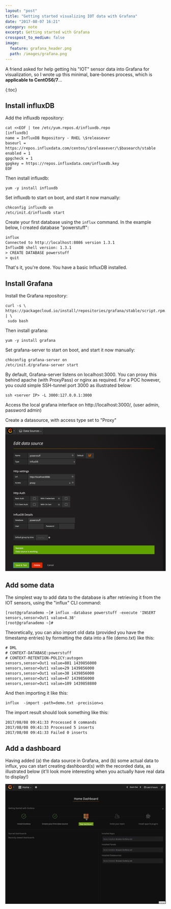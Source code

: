 ```yaml
---
layout: "post"
title: "Getting started visualizing IOT data with Grafana"
date: "2017-08-07 16:21"
category: note
excerpt: Getting started with Grafana
crosspost_to_medium: false
image:
  feature: grafana_header.png
  path: /images/grafana.png
---
```


A friend asked for help getting his "IOT" sensor data into Grafana for visualization, so I wrote up this minimal, bare-bones process, which is **applicable to CentOS6/7**...

{:toc}

## Install influxDB

Add the influxdb repository:

```
cat <<EOF | tee /etc/yum.repos.d/influxdb.repo
[influxdb]
name = InfluxDB Repository - RHEL \$releasever
baseurl = https://repos.influxdata.com/centos/\$releasever/\$basearch/stable
enabled = 1
gpgcheck = 1
gpgkey = https://repos.influxdata.com/influxdb.key
EOF
```

Then install influxdb:

```
yum -y install influxdb
```

Set influxdb to start on boot, and start it now manually:

```
chkconfig influxdb on
/etc/init.d/influxdb start
```

Create your first database using the ```influx``` command. In the example below, I created database "powerstuff":

```
influx
Connected to http://localhost:8086 version 1.3.1
InfluxDB shell version: 1.3.1
> CREATE DATABASE powerstuff
> quit
```

That's it, you're done. You have a basic InfluxDB installed.

## Install Grafana

Install the Grafana repository:

```
curl -s \ https://packagecloud.io/install/repositories/grafana/stable/script.rpm.sh.rpm | \
 sudo bash
```

Then install grafana:

```
yum -y install grafana
```

Set grafana-server to start on boot, and start it now manually:

```
chkconfig grafana-server on
/etc/init.d/grafana-server start
```

By default, Grafana-server listens on localhost:3000. You can proxy this behind apache (with ProxyPass) or nginx as required. For a POC however, you could simple SSH-tunnel port 3000 as illustrated below:

```
ssh <server IP> -L 3000:127.0.0.1:3000
```

Access the local grafana interface on http://localhost:3000/, (user admin, password admin)

Create a datasource, with access type set to "Proxy"

![](../../images/grafana_example.png)

## Add some data

The simplest way to add data to the database is after retrieving it from the IOT sensors, using the "influx" CLI command:

```
[root@grafanademo ~]# influx -database powerstuff -execute 'INSERT sensors,sensor=Out1 value=4.38'
[root@grafanademo ~]#
```

Theoretically, you can also import old data (provided you have the timestamp entries) by formatting the data into a file (demo.txt) like this:

```
# DML
# CONTEXT-DATABASE:powerstuff
# CONTEXT-RETENTION-POLICY:autogen
sensors,sensor=Out1 value=801 1439856000
sensors,sensor=Out1 value=29 1439856000
sensors,sensor=Out1 value=38 1439856000
sensors,sensor=Out1 value=47 1439856000
sensors,sensor=Out1 value=109 1439858880
```

And then importing it like this:

```
influx  -import -path=demo.txt -precision=s
```

The import result should look something like this:

```
2017/08/08 09:41:33 Processed 0 commands
2017/08/08 09:41:33 Processed 5 inserts
2017/08/08 09:41:33 Failed 0 inserts
```

## Add a dashboard

Having added (a) the data source in Grafana, and (b) some actual data to influx, you can start creating dashboard(s) with the recorded data, as illustrated below (it'll look more interesting when you actually have real data to display!)

![](../../images/grafana.gif)
